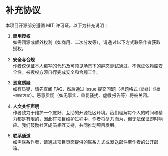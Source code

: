 # 补充协议

本项目开源部分遵循 MIT 许可证。以下为补充说明：

1. **商用授权**  
   如需闭源或额外权利（如商用、二次分发等），请通过以下方式联系作者获取授权。

2. **安全与合规**  
   作者仅保证本人编写的代码及可预见场景下的静态测试通过，不保证依赖库安全性。被授权方须自行完成安全和合规工作。

3. **恶意质疑**  
   如有质疑，请先查阅 FAQ，然后通过 Issue 提交问题（标题格式 `[质疑] 场景+期望方案`）。恶意质疑（如无事实、重复骚扰、虚假报告等）将被关闭。

4. **人文关怀声明**  
   作者致力于维护一个友好、互助的开源社区环境。我们理解每个人的时间和精力都是有限的，因此在项目维护过程中，作者将尽力而为，但无法保证即时响应。我们鼓励社区成员相互支持，共同推动项目发展。

5. **联系通道**  
   如需联系作者，请通过项目页面提供的联系方式或发送邮件至作者的公开邮箱。